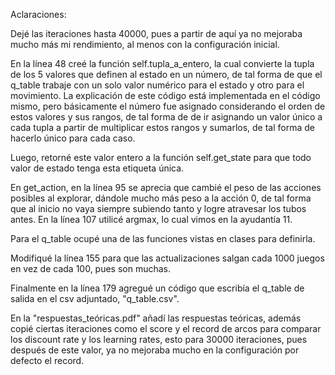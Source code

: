 Aclaraciones:

Dejé las iteraciones hasta 40000, pues a partir de aquí ya no mejoraba mucho más mi rendimiento, al menos con la configuración inicial.

En la línea 48 creé la función self.tupla_a_entero, la cual convierte la tupla de los 5 valores que definen al estado en un número, de tal forma de que el q_table trabaje con un solo valor numérico para el estado y otro para el movimiento. La explicación de este código está implementada en el código mismo, pero básicamente el número fue asignado considerando el orden de estos valores y sus rangos, de tal forma de de ir asignando un valor único a cada tupla a partir de multiplicar estos rangos y sumarlos, de tal forma de hacerlo único para cada caso.

Luego, retorné este valor entero a la función self.get_state para que todo valor de estado tenga esta etiqueta única.

En get_action, en la línea 95 se aprecia que cambié el peso de las acciones posibles al explorar, dándole mucho más peso a la acción 0, de tal forma que al inicio no vaya siempre subiendo tanto y logre atravesar los tubos antes. En la línea 107 utilicé argmax, lo cual vimos en la ayudantía 11.

Para el q_table ocupé una de las funciones vistas en clases para definirla.

Modifiqué la línea 155 para que las actualizaciones salgan cada 1000 juegos en vez de cada 100, pues son muchas.

Finalmente en la línea 179 agregué un código que escribía el q_table de salida en el csv adjuntado, "q_table.csv". 

En la "respuestas_teóricas.pdf" añadí las respuestas teóricas, además copié ciertas iteraciones como el score y el record de arcos para comparar los discount rate y los learning rates, esto para 30000 iteraciones, pues después de este valor, ya no mejoraba mucho en la configuración por defecto el record.